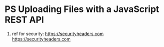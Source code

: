 # PS Uploading Files with a JavaScript REST API

1. ref for security: <https://securityheaders.com> <https://securityheaders.com>
